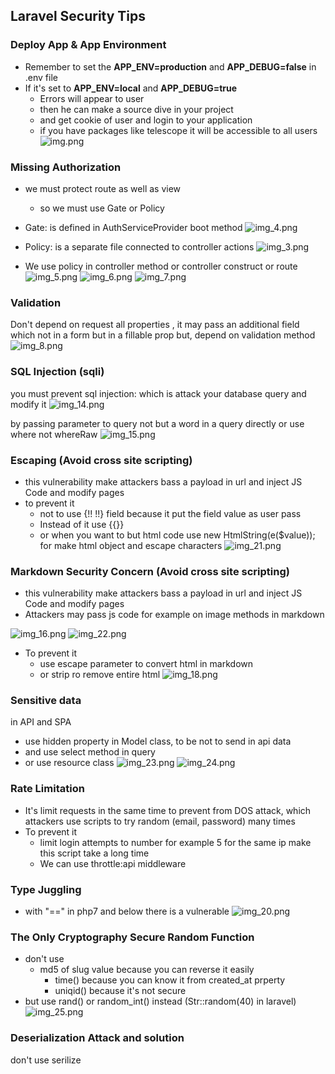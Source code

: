 ## Laravel Security Tips


### Deploy App & App Environment
- Remember to set the **APP_ENV=production** and **APP_DEBUG=false** in .env file 
- If it's set to **APP_ENV=local** and **APP_DEBUG=true**
  - Errors will appear to user 
  - then he can make a source dive in your project
  - and get cookie of user and login to your application
  - if you have packages like telescope it will be accessible to all users
![img.png](img.png)


### Missing Authorization

- we must protect route as well as view
  - so we must use Gate or Policy

- Gate: is defined in AuthServiceProvider boot method 
![img_4.png](img_4.png)

- Policy: is a separate file connected to controller actions
![img_3.png](img_3.png)

- We use policy in controller method or controller construct or route
![img_5.png](img_5.png)
![img_6.png](img_6.png)
![img_7.png](img_7.png)


### Validation

Don't depend on request all properties , it may pass an additional field which not in a form but in a fillable prop
but, depend on validation method 
![img_8.png](img_8.png)



### SQL Injection (sqli)

you must prevent sql injection: which is attack your database query and modify it
![img_14.png](img_14.png)

by passing parameter to query not but a word in a query directly
or use where not whereRaw
![img_15.png](img_15.png)


### Escaping (Avoid cross site scripting)
 
- this vulnerability make attackers bass a payload in url and inject JS Code and modify pages
- to prevent it 
    - not to use {!! !!} field because it put the field value as user pass 
    - Instead of it use {{}} 
    - or when you want to but html code use new HtmlString(e($value)); for make html object and escape characters
![img_21.png](img_21.png) 

### Markdown Security Concern (Avoid cross site scripting)

- this vulnerability make attackers bass a payload in url and inject JS Code and modify pages
- Attackers may pass js code for example on image methods in markdown 

![img_16.png](img_16.png)
![img_22.png](img_22.png)

- To prevent it
    - use escape parameter to convert html in markdown
    - or strip ro remove entire html
![img_18.png](img_18.png)

      
### Sensitive data

in API and SPA
- use hidden property in Model class, to be not to send in api data
- and use select method in query
- or use resource class 
![img_23.png](img_23.png)
![img_24.png](img_24.png)

### Rate Limitation

- It's limit requests in the same time to prevent from DOS attack,
which attackers use scripts to try random (email, password) many times
- To prevent it
  -  limit login attempts to number for example 5 for the same ip make this script take a long time
  -  We can use throttle:api middleware
  

### Type Juggling

- with "==" in php7 and below there is a vulnerable
![img_20.png](img_20.png)

### The Only Cryptography Secure Random Function
- don't use 
  - md5 of slug value because you can reverse it easily 
    - time() because you can know it from created_at prperty 
    - uniqid() because it's not secure
- but use rand() or random_int() instead (Str::random(40) in laravel)
![img_25.png](img_25.png)

### Deserialization Attack and solution

don't use serilize
